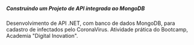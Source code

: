 #####  Construindo um Projeto  de API integrada ao MongoDB
Desenvolvimento de API .NET, com banco de dados MongoDB,  para cadastro de  infectados pelo CoronaVirus. 
Atividade prática do Bootcamp, Academia "Digital Inovation".

